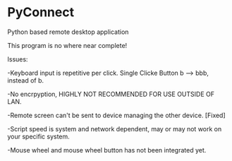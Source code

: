 # PyConnect
Python based remote desktop application

This program is no where near complete!

Issues:

  -Keyboard input is repetitive per click. Single Clicke Button b --> bbb, instead of b.
																																																																
  -No encrpyption, HIGHLY NOT RECOMMENDED FOR USE OUTSIDE OF LAN.
																																																															
  -Remote screen can't be sent to device managing the other device. [Fixed]
																																																																
  -Script speed is system and network dependent, may or may not work on your specific system.
																																																																
  -Mouse wheel and mouse wheel button has not been integrated yet. 
